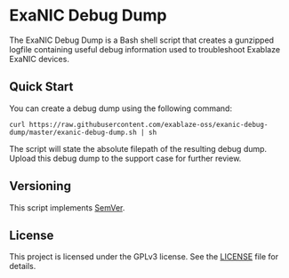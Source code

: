 # ExaNIC Debug Dump

The ExaNIC Debug Dump is a Bash shell script that creates a gunzipped logfile containing useful debug information used to troubleshoot Exablaze ExaNIC devices.

## Quick Start

You can create a debug dump using the following command:

```
curl https://raw.githubusercontent.com/exablaze-oss/exanic-debug-dump/master/exanic-debug-dump.sh | sh
```

The script will state the absolute filepath of the resulting debug dump. Upload this debug dump to the support case for further review.

## Versioning

This script implements [SemVer](https://semver.org/).

## License

This project is licensed under the GPLv3 license. See the [LICENSE](https://github.com/exablaze-oss/exanic-debug-dump/blob/master/LICENSE) file for details.
